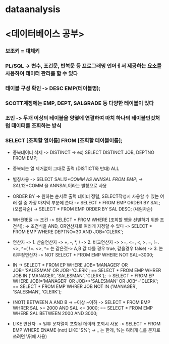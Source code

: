 # dataanalysis

# <데이터베이스 공부>
### 보조키 = 대체키
### PL/SQL -> 변수, 조건문, 반복문 등 프로그래밍 언어ㅔ서 제공하는 요소를 사용하여 데이터 관리를 할 수 있다
### 테이블 구성 확인 -> DESC EMP(테이블명);
### SCOTT계정에는 EMP, DEPT, SALGRADE 등 다양한 테이블이 있다
### 조인 -> 두개 이상의 테이블을 양옆에 연결하여 마치 하나의 테이블인것처럼 데이터를 조회하는 방식
### SELECT [조회할 열이름] FROM [조회할 테이블이름];
- 중복데이터 삭제 -> DISTINCT -> ex) SELECT DISTINCT JOB, DEPTNO FROM EMP;
- 중복되는 열 제거없이 그대로 출력 (DISTICT와 반대) ALL 
- 별칭사용 -> SELECT SAL*12+COMM AS ANNSAL FROM EMP; -> SAL*12+COMM 을 ANNSAL이라는 별칭으로 사용
- ORDER BY -> 원하는 순서로 출력 데이터 정렬, SELECT작성시 사용할 수 있는 여러 절 중 가장 마지막 부분에 쓴다
           -> SELECT * FROM EMP ORDER BY SAL; (오름차순)
           -> SELECT * FROM EMP ORDER BY SAL DESC; (내림차순)
           
- WHERE절 -> 조건 -> SELECT * FROM WHERE [조회할 행을 선별하기 위한 조건식]; -> 조건식을 AND, OR연산자로 여러개 지정할 수 있다
          -> SELECT * FROM EMP WHERE DEPTNO=30 AND JOB='CLERK';
- 연산자 -> 1. 산술연산자 -> +, -, *, /
         -> 2. 비교연산자 -> >=, <=, <, >, =, !=. <>, ^=(  !=. <>, ^= 는 같은것-> A,B 값 다를 경우 true, 같을경우 false)
         -> 3. 논리부정연산자 -> NOT 
         SELECT * FROM EMP WHERE NOT SAL=3000;
         
- IN -> SELECT * FROM EP WHERE JOB='MANAGER' OR JOB='SALESMAN' OR JOB='CLERK'; == SELECT * FROM EMP WHRER JOB IN ('MANAGER', 'SALESMAN', 'CLERK');
     -> SELECT * FROM EP WHERE JOB!='MANAGER' OR JOB<>'SALESMAN' OR JOB^='CLERK'; == SELECT * FROM EMP WHRER JOB NOT IN ('MANAGER', 'SALESMAN', 'CLERK');
- (NOT) BETWEEN A AND B -> ~이상 ~이하 -> SELECT * FROM EMP WHRER SAL >= 2000 AND SAL <= 3000; == SELECT * FROM EMP WHERE SAL BETWEEN 2000 AND 3000;
- LIKE 연산자 -> 일부 문자열이 포함된 데이터 조회시 사용 -> SELECT * FROM EMP WHERE ENAME (not) LIKE 'S%'; -> _ 는 한개, %는 여러개 (_를 문자로 쓰려면 \뒤에 사용)
